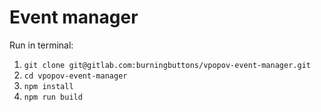 # Event manager

Run in terminal:

1. `git clone git@gitlab.com:burningbuttons/vpopov-event-manager.git`
2. `cd vpopov-event-manager`
3. `npm install`
4. `npm run build`
